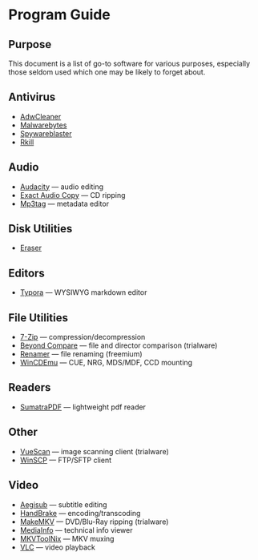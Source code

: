 # Program Guide

## Purpose
This document is a list of go-to software for various purposes, especially those seldom used which one may be likely to forget about.

## Antivirus
* [AdwCleaner](https://www.malwarebytes.com/adwcleaner/)
* [Malwarebytes](https://www.malwarebytes.com/)
* [Spywareblaster](https://www.brightfort.com/spywareblaster.html)
* [Rkill](https://www.bleepingcomputer.com/download/rkill/)

## Audio

- [Audacity](https://www.audacityteam.org/) — audio editing
- [Exact Audio Copy](http://www.exactaudiocopy.de/) — CD ripping
- [Mp3tag](https://www.mp3tag.de/en/) —  metadata editor

## Disk Utilities

* [Eraser](https://eraser.heidi.ie/)

## Editors

- [Typora](https://www.typora.io/) — WYSIWYG markdown editor

## File Utilities

- [7-Zip](https://www.7-zip.org/) — compression/decompression
- [Beyond Compare](https://www.scootersoftware.com/) — file and director comparison (trialware)
- [Renamer](https://www.den4b.com/products/renamer) — file renaming (freemium)
- [WinCDEmu](https://wincdemu.sysprogs.org/) —  CUE, NRG, MDS/MDF, CCD mounting

## Readers

- [SumatraPDF](https://www.sumatrapdfreader.org/free-pdf-reader.html) — lightweight pdf reader

## Other

- [VueScan](https://www.hamrick.com/) — image scanning client (trialware)
- [WinSCP](https://winscp.net/eng/index.php) — FTP/SFTP client

## Video

- [Aegisub](http://www.aegisub.org/) — subtitle editing
- [HandBrake](https://handbrake.fr/) — encoding/transcoding
- [MakeMKV](https://www.makemkv.com/) — DVD/Blu-Ray ripping (trialware)
- [MediaInfo](https://mediaarea.net/en/MediaInfo) — technical info viewer
- [MKVToolNix](https://mkvtoolnix.download/) — MKV muxing
- [VLC](https://www.videolan.org/vlc/index.html) — video playback
